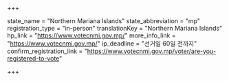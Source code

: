 +++

state_name = "Northern Mariana Islands"
state_abbreviation = "mp"
registration_type = "in-person"
translationKey = "Northern Mariana Islands"
hp_link = "https://www.votecnmi.gov.mp/"
more_info_link = "https://www.votecnmi.gov.mp/"
ip_deadline = "선거일 60일 전까지"
confirm_registration_link = "https://www.votecnmi.gov.mp/voter/are-you-registered-to-vote"

+++